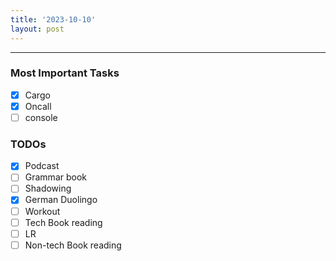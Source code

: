 ```yaml
---
title: '2023-10-10'
layout: post
---
```


---

### Most Important Tasks

- [x] Cargo
- [x] Oncall
- [ ] console

### TODOs

- [x] Podcast
- [ ] Grammar book
- [ ] Shadowing
- [x] German Duolingo
- [ ] Workout
- [ ] Tech Book reading
- [ ] LR
- [ ] Non-tech Book reading
